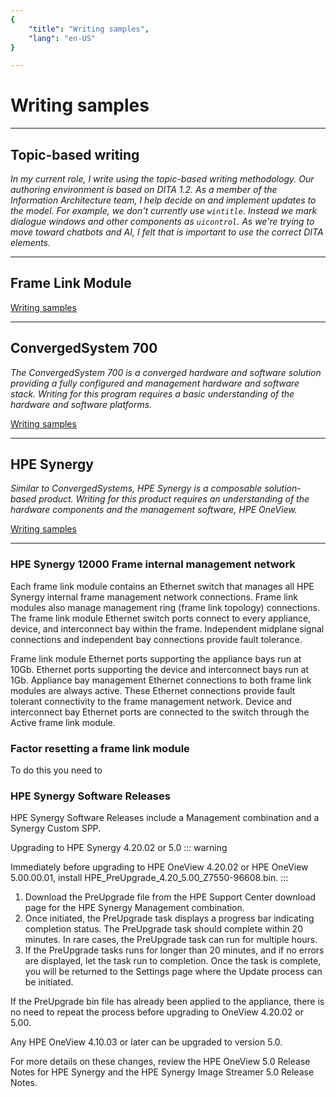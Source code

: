 ```yaml
---
{
    "title": "Writing samples",
    "lang": "en-US"
}

---
```


# Writing samples

------

## Topic-based writing

*In my current role, I write using the topic-based writing methodology. Our authoring environment is based on DITA 1.2. As a member of the Information Architecture team, I help decide on and implement updates to the model. For example, we don't currently use `wintitle`. Instead we mark dialogue windows and other components as `uicontrol`. As we're trying to move toward chatbots and AI, I felt that is important to use the correct DITA elements.*

------

## Frame Link Module

[Writing samples](writingsamples1.html)

------

## ConvergedSystem 700

*The ConvergedSystem 700 is a converged hardware and software solution providing a fully configured and management hardware and software stack. Writing for this program requires a basic understanding of the hardware and software platforms.*

[Writing samples](writingsamples1.html)

------

## HPE Synergy

*Similar to ConvergedSystems, HPE Synergy is a composable solution-based product. Writing for this product requires an understanding of the hardware components and the management software, HPE OneView.*

[Writing samples](writingsamples1.html)

------


### HPE Synergy 12000 Frame internal management network

Each frame link module contains an Ethernet switch that manages all HPE Synergy internal frame management network connections. Frame link modules also manage management ring (frame link topology) connections. The frame link module Ethernet switch ports connect to every appliance, device, and interconnect bay within the frame. Independent midplane signal connections and independent bay connections provide fault tolerance.

Frame link module Ethernet ports supporting the appliance bays run at 10Gb. Ethernet ports supporting the device and interconnect bays run at 1Gb. Appliance bay management Ethernet connections to both frame link modules are always active. These Ethernet connections provide fault tolerant connectivity to the frame management network. Device and interconnect bay Ethernet ports are connected to the switch through the Active frame link module.

### Factor resetting a frame link module

To do this you need to

### HPE Synergy Software Releases

HPE Synergy Software Releases include a Management combination and a Synergy Custom SPP.


Upgrading to HPE Synergy 4.20.02 or 5.0
::: warning 

Immediately before upgrading to HPE OneView 4.20.02 or HPE OneView 5.00.00.01, install HPE_PreUpgrade_4.20_5.00_Z7550-96608.bin.
:::
1. Download the PreUpgrade file from the HPE Support Center download page for the HPE Synergy Management combination.
2. Once initiated, the PreUpgrade task displays a progress bar indicating completion status. 
The PreUpgrade task should complete within 20 minutes. In rare cases, the PreUpgrade task can run for multiple hours. 
3. If the PreUpgrade tasks runs for longer than 20 minutes, and if no errors are displayed, let the task run to completion. 
Once the task is complete, you will be returned to the Settings page where the Update process can be initiated.

If the PreUpgrade bin file has already been applied to the appliance, there is no need to repeat the process before upgrading to OneView 4.20.02 or 5.00.

Any HPE OneView 4.10.03 or later can be upgraded to version 5.0.

For more details on these changes, review the HPE OneView 5.0 Release Notes for HPE Synergy and the HPE Synergy Image Streamer 5.0 Release Notes.